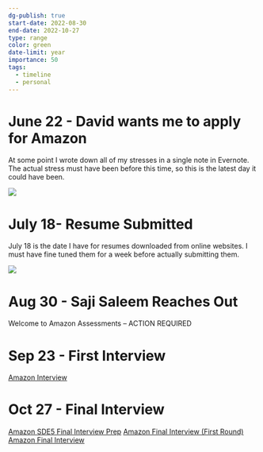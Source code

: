 ```yaml
---
dg-publish: true
start-date: 2022-08-30
end-date: 2022-10-27
type: range
color: green
date-limit: year
importance: 50
tags:
  - timeline
  - personal
---
```


# June 22 - David wants me to apply for Amazon

At some point I wrote down all of my stresses in a single note in Evernote. The actual stress must have been before this time, so this is the latest day it could have been.

![](https://i.imgur.com/I6yaqrw.png)


# July 18- Resume Submitted

July 18 is the date I have for resumes downloaded from online websites. I must have fine tuned them for a week before actually submitting them.

![](https://i.imgur.com/WbYmtXg.png)


# Aug 30 - Saji Saleem Reaches Out

Welcome to Amazon Assessments – ACTION REQUIRED

# Sep 23 - First Interview

[Amazon Interview](https://youtu.be/Tu5o8My1ahY)
# Oct 27 - Final Interview

[Amazon SDE5 Final Interview Prep](https://youtu.be/rAAmnKCU_hk)
[Amazon Final Interview (First Round)](https://youtu.be/sbUZi1FTkf0)
[Amazon Final Interview](https://youtu.be/nM9Fqr-1Nnw)
